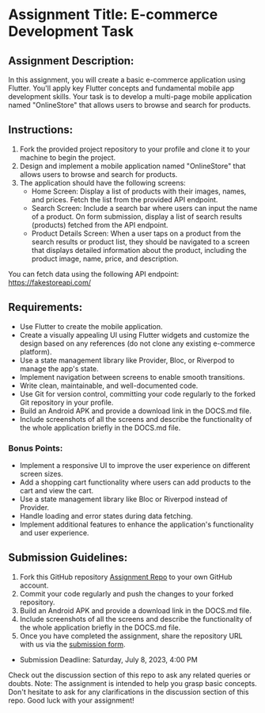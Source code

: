 # Assignment Title: E-commerce Development Task

## Assignment Description:

In this assignment, you will create a basic e-commerce application using Flutter. You'll apply key Flutter concepts and fundamental mobile app development skills. Your task is to develop a multi-page mobile application named "OnlineStore" that allows users to browse and search for products.

## Instructions:

1. Fork the provided project repository to your profile and clone it to your machine to begin the project.
2. Design and implement a mobile application named "OnlineStore" that allows users to browse and search for products.
3. The application should have the following screens:
   - Home Screen: Display a list of products with their images, names, and prices. Fetch the list from the provided API endpoint.
   - Search Screen: Include a search bar where users can input the name of a product. On form submission, display a list of search results (products) fetched from the API endpoint.
   - Product Details Screen: When a user taps on a product from the search results or product list, they should be navigated to a screen that displays detailed information about the product, including the product image, name, price, and description.

You can fetch data using the following API endpoint: https://fakestoreapi.com/

## Requirements:

- Use Flutter to create the mobile application.
- Create a visually appealing UI using Flutter widgets and customize the design based on any references (do not clone any existing e-commerce platform).
- Use a state management library like Provider, Bloc, or Riverpod to manage the app's state.
- Implement navigation between screens to enable smooth transitions.
- Write clean, maintainable, and well-documented code.
- Use Git for version control, committing your code regularly to the forked Git repository in your profile.
- Build an Android APK and provide a download link in the DOCS.md file.
- Include screenshots of all the screens and describe the functionality of the whole application briefly in the DOCS.md file.

### Bonus Points:

- Implement a responsive UI to improve the user experience on different screen sizes.
- Add a shopping cart functionality where users can add products to the cart and view the cart.
- Use a state management library like Bloc or Riverpod instead of Provider.
- Handle loading and error states during data fetching.
- Implement additional features to enhance the application's functionality and user experience.

## Submission Guidelines:

1. Fork this GitHub repository [Assignment Repo](https://github.com/internsathi/flutter-assignment) to your own GitHub account.
2. Commit your code regularly and push the changes to your forked repository.
3. Build an Android APK and provide a download link in the DOCS.md file.
4. Include screenshots of all the screens and describe the functionality of the whole application briefly in the DOCS.md file.
5. Once you have completed the assignment, share the repository URL with us via the [submission form](https://forms.gle/egDduPmDKYNAjG6R8).

- Submission Deadline: Saturday, July 8, 2023, 4:00 PM

Check out the discussion section of this repo to ask any related queries or doubts.
Note: The assignment is intended to help you grasp basic concepts. Don't hesitate to ask for any clarifications in the discussion section of this repo. Good luck with your assignment!

